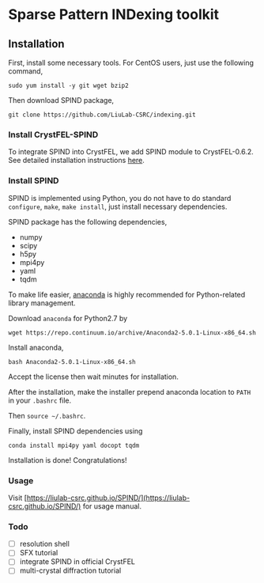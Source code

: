 # Sparse Pattern INDexing toolkit


## Installation
First, install some necessary tools. For CentOS users, just use the following command,

`sudo yum install -y git wget bzip2`

Then download SPIND package,

`git clone https://github.com/LiuLab-CSRC/indexing.git`

### Install CrystFEL-SPIND
To integrate SPIND into CrystFEL, we add SPIND module to CrystFEL-0.6.2. See detailed installation instructions [here](http://www.desy.de/~twhite/crystfel/install.html).

### Install SPIND
SPIND is implemented using Python, you do not have to do standard `configure`, `make`, `make install`, just install necessary dependencies.

SPIND package has the following dependencies,

* numpy
* scipy
* h5py
* mpi4py
* yaml
* tqdm

To make life easier, [anaconda](https://anaconda.org) is highly recommended for Python-related library management.

Download `anaconda` for Python2.7 by

`wget https://repo.continuum.io/archive/Anaconda2-5.0.1-Linux-x86_64.sh`

Install anaconda,

`bash Anaconda2-5.0.1-Linux-x86_64.sh`

Accept the license then wait minutes for installation.

After the installation, make the installer prepend anaconda location to `PATH` in your `.bashrc` file.

Then `source ~/.bashrc`.

Finally, install SPIND dependencies using

`conda install mpi4py yaml docopt tqdm`

Installation is done! Congratulations!

### Usage
Visit [https://liulab-csrc.github.io/SPIND/](https://liulab-csrc.github.io/SPIND/) for usage manual.


### Todo
- [ ] resolution shell
- [ ] SFX tutorial
- [ ] integrate SPIND in official CrystFEL
- [ ] multi-crystal diffraction tutorial
